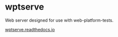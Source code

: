 wptserve
========

Web server designed for use with web-platform-tests.

[wptserve.readthedocs.io](http://wptserve.readthedocs.io/en/latest/index.html)
